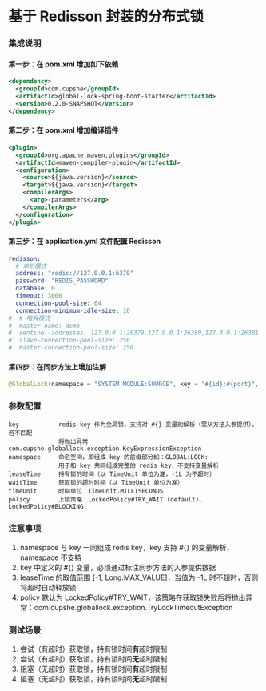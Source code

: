 # 基于 Redisson 封装的分布式锁

### 集成说明

#### 第一步：在 pom.xml 增加如下依赖

```xml
<dependency>
  <groupId>com.cupshe</groupId>
  <artifactId>global-lock-spring-boot-starter</artifactId>
  <version>0.2.0-SNAPSHOT</version>
</dependency>
```


#### 第二步：在 pom.xml 增加编译插件

```xml
<plugin>
  <groupId>org.apache.maven.plugins</groupId>
  <artifactId>maven-compiler-plugin</artifactId>
  <configuration>
    <source>${java.version}</source>
    <target>${java.version}</target>
    <compilerArgs>
      <arg>-parameters</arg>
    </compilerArgs>
  </configuration>
</plugin>
```


#### 第三步：在 application.yml 文件配置 Redisson

```yaml
redisson:
  # 单机模式
  address: "redis://127.0.0.1:6379"
  password: "REDIS_PASSWORD"
  database: 0
  timeout: 3000
  connection-pool-size: 64
  connection-minimum-idle-size: 10
#  # 哨兵模式
#  master-name: demo
#  sentinel-addresses: 127.0.0.1:26379,127.0.0.1:26380,127.0.0.1:26381
#  slave-connection-pool-size: 250
#  master-connection-pool-size: 250
```


#### 第四步：在同步方法上增加注解

```java
@GlobalLock(namespace = "SYSTEM:MODULE:SOURCE", key = "#{id}:#{port}", leaseTime = 1000L)
```


### 参数配置

```
key           redis key 作为全局锁，支持对 #{} 变量的解析（需从方法入参提供），若不匹配
              将抛出异常 com.cupshe.globallock.exception.KeyExpressionException
namespace     命名空间，即组成 key 的前缀部分如：GLOBAL:LOCK:
              用于和 key 共同组成完整的 redis key，不支持变量解析
leaseTime     持有锁的时间（以 TimeUnit 单位为准，-1L 为不超时）
waitTime      获取锁的超时时间（以 TimeUnit 单位为准）
timeUnit      时间单位：TimeUnit.MILLISECONDS
policy        上锁策略：LockedPolicy#TRY_WAIT (default)、LockedPolicy#BLOCKING
```


### 注意事项

1. namespace 与 key 一同组成 redis key，key 支持 #{} 的变量解析，namespace 不支持
2. key 中定义的 #{} 变量，必须通过标注同步方法的入参提供数据
3. leaseTime 的取值范围 [-1, Long.MAX_VALUE]，当值为 -1L 时不超时，否则将超时自动释放锁
4. policy 默认为 LockedPolicy#TRY_WAIT，该策略在获取锁失败后将抛出异常：com.cupshe.globallock.exception.TryLockTimeoutException


### 测试场景

1. 尝试（有超时）获取锁，持有锁时间**有**超时限制
2. 尝试（有超时）获取锁，持有锁时间**无**超时限制
3. 阻塞（无超时）获取锁，持有锁时间**有**超时限制
4. 阻塞（无超时）获取锁，持有锁时间**无**超时限制
